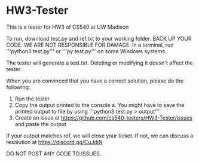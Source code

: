 # HW3-Tester
This is a tester for HW3 of CS540 at UW Madison

To run, download test.py and ref.txt to your working folder.
BACK UP YOUR CODE. WE ARE NOT RESPONSIBLE FOR DAMAGE.
In a terminal, run '''python3 test.py''' or '''py test.py''' on some Windows systems.

The tester will generate a test.txt. Deleting or modifying it doesn't affect the tester.

When you are convinced that you have a correct solution, please do the following:
1) Run the tester
2) Copy the  output printed to the console
  a. You might have to save the printed output to file by using '''python3 test.py > output'''
3) Create an issue at https://github.com/cs540-testers/HW3-Tester/issues and paste the output

If your output matches ref, we will close your ticket. If not, we can discuss a resolution at
https://discord.gg/CuJdjN

DO NOT POST ANY CODE TO ISSUES.
